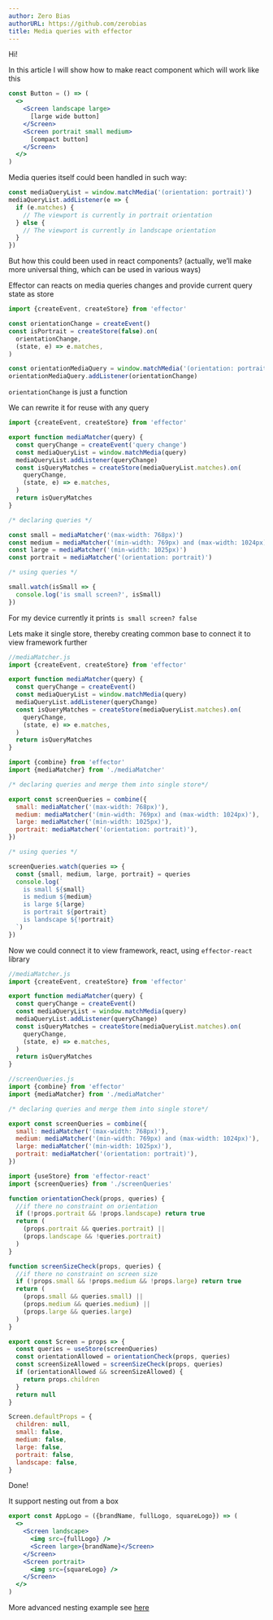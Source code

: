 ```yaml
---
author: Zero Bias
authorURL: https://github.com/zerobias
title: Media queries with effector
---
```


Hi!

In this article I will show how to make react component which will work like this

<!--DOCUSAURUS_CODE_TABS-->

<!--JavaScript-->

```jsx
const Button = () => (
  <>
    <Screen landscape large>
      [large wide button]
    </Screen>
    <Screen portrait small medium>
      [compact button]
    </Screen>
  </>
)
```

<!--END_DOCUSAURUS_CODE_TABS-->

Media queries itself could been handled in such way:

<!--DOCUSAURUS_CODE_TABS-->

<!--JavaScript-->

```js
const mediaQueryList = window.matchMedia('(orientation: portrait)')
mediaQueryList.addListener(e => {
  if (e.matches) {
    // The viewport is currently in portrait orientation
  } else {
    // The viewport is currently in landscape orientation
  }
})
```

<!--END_DOCUSAURUS_CODE_TABS-->

But how this could been used in react components? (actually, we’ll make more universal thing, which can be used in various ways)

Effector can reacts on media queries changes and provide current query state as store

<!--DOCUSAURUS_CODE_TABS-->

<!--JavaScript-->

```js
import {createEvent, createStore} from 'effector'

const orientationChange = createEvent()
const isPortrait = createStore(false).on(
  orientationChange,
  (state, e) => e.matches,
)

const orientationMediaQuery = window.matchMedia('(orientation: portrait)')
orientationMediaQuery.addListener(orientationChange)
```

<!--END_DOCUSAURUS_CODE_TABS-->

`orientationChange` is just a function

We can rewrite it for reuse with any query

<!--DOCUSAURUS_CODE_TABS-->

<!--JavaScript-->

```js
import {createEvent, createStore} from 'effector'

export function mediaMatcher(query) {
  const queryChange = createEvent('query change')
  const mediaQueryList = window.matchMedia(query)
  mediaQueryList.addListener(queryChange)
  const isQueryMatches = createStore(mediaQueryList.matches).on(
    queryChange,
    (state, e) => e.matches,
  )
  return isQueryMatches
}

/* declaring queries */

const small = mediaMatcher('(max-width: 768px)')
const medium = mediaMatcher('(min-width: 769px) and (max-width: 1024px)')
const large = mediaMatcher('(min-width: 1025px)')
const portrait = mediaMatcher('(orientation: portrait)')

/* using queries */

small.watch(isSmall => {
  console.log('is small screen?', isSmall)
})
```

<!--END_DOCUSAURUS_CODE_TABS-->

For my device currently it prints `is small screen? false`

Lets make it single store, thereby creating common base to connect it to view framework further

<!--DOCUSAURUS_CODE_TABS-->

<!--JavaScript-->

```js
//mediaMatcher.js
import {createEvent, createStore} from 'effector'

export function mediaMatcher(query) {
  const queryChange = createEvent()
  const mediaQueryList = window.matchMedia(query)
  mediaQueryList.addListener(queryChange)
  const isQueryMatches = createStore(mediaQueryList.matches).on(
    queryChange,
    (state, e) => e.matches,
  )
  return isQueryMatches
}
```

<!--END_DOCUSAURUS_CODE_TABS-->

<!--DOCUSAURUS_CODE_TABS-->

<!--JavaScript-->

```js
import {combine} from 'effector'
import {mediaMatcher} from './mediaMatcher'

/* declaring queries and merge them into single store*/

export const screenQueries = combine({
  small: mediaMatcher('(max-width: 768px)'),
  medium: mediaMatcher('(min-width: 769px) and (max-width: 1024px)'),
  large: mediaMatcher('(min-width: 1025px)'),
  portrait: mediaMatcher('(orientation: portrait)'),
})

/* using queries */

screenQueries.watch(queries => {
  const {small, medium, large, portrait} = queries
  console.log(`
    is small ${small}
    is medium ${medium}
    is large ${large}
    is portrait ${portrait}
    is landscape ${!portrait}
  `)
})
```

<!--END_DOCUSAURUS_CODE_TABS-->

Now we could connect it to view framework, react, using `effector-react` library

<!--DOCUSAURUS_CODE_TABS-->

<!--JavaScript-->

```js
//mediaMatcher.js
import {createEvent, createStore} from 'effector'

export function mediaMatcher(query) {
  const queryChange = createEvent()
  const mediaQueryList = window.matchMedia(query)
  mediaQueryList.addListener(queryChange)
  const isQueryMatches = createStore(mediaQueryList.matches).on(
    queryChange,
    (state, e) => e.matches,
  )
  return isQueryMatches
}
```

<!--END_DOCUSAURUS_CODE_TABS-->

<!--DOCUSAURUS_CODE_TABS-->

<!--JavaScript-->

```js
//screenQueries.js
import {combine} from 'effector'
import {mediaMatcher} from './mediaMatcher'

/* declaring queries and merge them into single store*/

export const screenQueries = combine({
  small: mediaMatcher('(max-width: 768px)'),
  medium: mediaMatcher('(min-width: 769px) and (max-width: 1024px)'),
  large: mediaMatcher('(min-width: 1025px)'),
  portrait: mediaMatcher('(orientation: portrait)'),
})
```

<!--END_DOCUSAURUS_CODE_TABS-->

<!--DOCUSAURUS_CODE_TABS-->

<!--JavaScript-->

```js
import {useStore} from 'effector-react'
import {screenQueries} from './screenQueries'

function orientationCheck(props, queries) {
  //if there no constraint on orientation
  if (!props.portrait && !props.landscape) return true
  return (
    (props.portrait && queries.portrait) ||
    (props.landscape && !queries.portrait)
  )
}

function screenSizeCheck(props, queries) {
  //if there no constraint on screen size
  if (!props.small && !props.medium && !props.large) return true
  return (
    (props.small && queries.small) ||
    (props.medium && queries.medium) ||
    (props.large && queries.large)
  )
}

export const Screen = props => {
  const queries = useStore(screenQueries)
  const orientationAllowed = orientationCheck(props, queries)
  const screenSizeAllowed = screenSizeCheck(props, queries)
  if (orientationAllowed && screenSizeAllowed) {
    return props.children
  }
  return null
}

Screen.defaultProps = {
  children: null,
  small: false,
  medium: false,
  large: false,
  portrait: false,
  landscape: false,
}
```

<!--END_DOCUSAURUS_CODE_TABS-->

Done!

It support nesting out from a box

<!--DOCUSAURUS_CODE_TABS-->

<!--JavaScript-->

```jsx
export const AppLogo = ({brandName, fullLogo, squareLogo}) => (
  <>
    <Screen landscape>
      <img src={fullLogo} />
      <Screen large>{brandName}</Screen>
    </Screen>
    <Screen portrait>
      <img src={squareLogo} />
    </Screen>
  </>
)
```

<!--END_DOCUSAURUS_CODE_TABS-->

More advanced nesting example see [here](https://codesandbox.io/s/mj1n4466kj)
